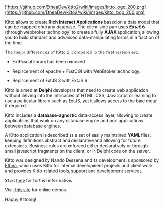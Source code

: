 ![https://github.com/EtheaDev/kitto2/wiki/images/kitto_logo_200.png](https://github.com/EtheaDev/kitto2/wiki/images/kitto_logo_200.png)

Kitto allows to create **Rich Internet Applications** based on a data model that can be mapped onto any database. The client-side part uses **ExtJS 6** (through webbroker technology) to create a fully **AJAX** application, allowing you to build standard and advanced data-manipulating forms in a fraction of the time.

The major differences of Kitto 2, compared to the first version are:

- ExtPascal library has been removed

- Replacement of Apache + FastCGI with WebBroker technology.

- Replacement of ExtJS 3 with ExtJS 6

Kitto is aimed at **Delphi** developers that need to create web application without delving into the intricacies of HTML, CSS, Javascript or learning to use a particular library such as ExtJS, yet it allows access to the bare metal if required.

Kitto includes a **database-agnostic** data-access layer, allowing to create applications that work on any database engine and port applications between database engines.

A Kitto application is described as a set of easily maintained **YAML** files, keeping definitions abstract and declarative and allowing for future extensions. Business rules are enforced either declaratively or through small javascript fragments on the client, or in Delphi code on the server.

Kitto was designed by Nando Dessena and its development is sponsored by [Ethea](http://www.ethea.it/), which uses Kitto for internal development projects and client work and provides Kitto-related tools, support and development services.

Start [here](https://github.com/EtheaDev/kitto2/wiki/Kitto-at-a-glance) for further information.

Visit [this site](http://kitto.ethea.it) for online demos.

Happy Kittoing!
